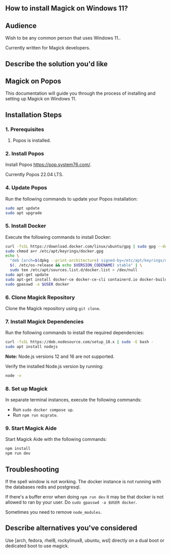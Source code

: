 ## How to install Magick on Windows 11?

## Audience

Wish to be any common person that uses Windows 11..

Currently written for Magick developers.

## Describe the solution you'd like

## Magick on Popos

This documentation will guide you through the process of installing and setting up Magick on Windows 11.

## Installation Steps

### 1. Prerequisites

1. Popos is installed.

### 2. Install Popos

Install Popos https://pop.system76.com/.

Currently Popos 22.04 LTS.

### 4. Update Popos

Run the following commands to update your Popos installation:

```bash
sudo apt update
sudo apt upgrade
```

### 5. Install Docker

Execute the following commands to install Docker:

```bash
curl -fsSL https://download.docker.com/linux/ubuntu/gpg | sudo gpg --dearmor -o /etc/apt/keyrings/docker.gpg
sudo chmod a+r /etc/apt/keyrings/docker.gpg
echo \
  "deb [arch=$(dpkg --print-architecture) signed-by=/etc/apt/keyrings/docker.gpg] https://download.docker.com/linux/ubuntu \
  $(. /etc/os-release && echo $VERSION_CODENAME) stable" | \
  sudo tee /etc/apt/sources.list.d/docker.list > /dev/null
sudo apt-get update
sudo apt-get install docker-ce docker-ce-cli containerd.io docker-buildx-plugin docker-compose-plugin docker-compose
sudo gpasswd -a $USER docker
```

### 6. Clone Magick Repository

Clone the Magick repository using `git clone`.

### 7. Install Magick Dependencies

Run the following commands to install the required dependencies:

```bash
curl -fsSL https://deb.nodesource.com/setup_18.x | sudo -E bash -
sudo apt install nodejs 
```

**Note:** Node.js versions 12 and 16 are not supported.

Verify the installed Node.js version by running:

```bash
node -v
```

### 8. Set up Magick

In separate terminal instances, execute the following commands:

- Run `sudo docker compose up`.
- Run `npm run migrate`.

### 9. Start Magick Aide

Start Magick Aide with the following commands:

```bash
npm install
npm run dev
```

## Troubleshooting

If the spell window is not working. The docker instance is not running with the databases redis and postgresql.

If there's a buffer error when doing `npm run dev` it may be that docker is not allowed to ran by your user. Do `sudo gpasswd -a $USER docker`.

Sometimes you need to remove `node_modules`.

## Describe alternatives you've considered

Use [arch, fedora, rhel8, rockylinux8, ubuntu, wsl] directly on a dual boot or dedicated boot to use magick.
